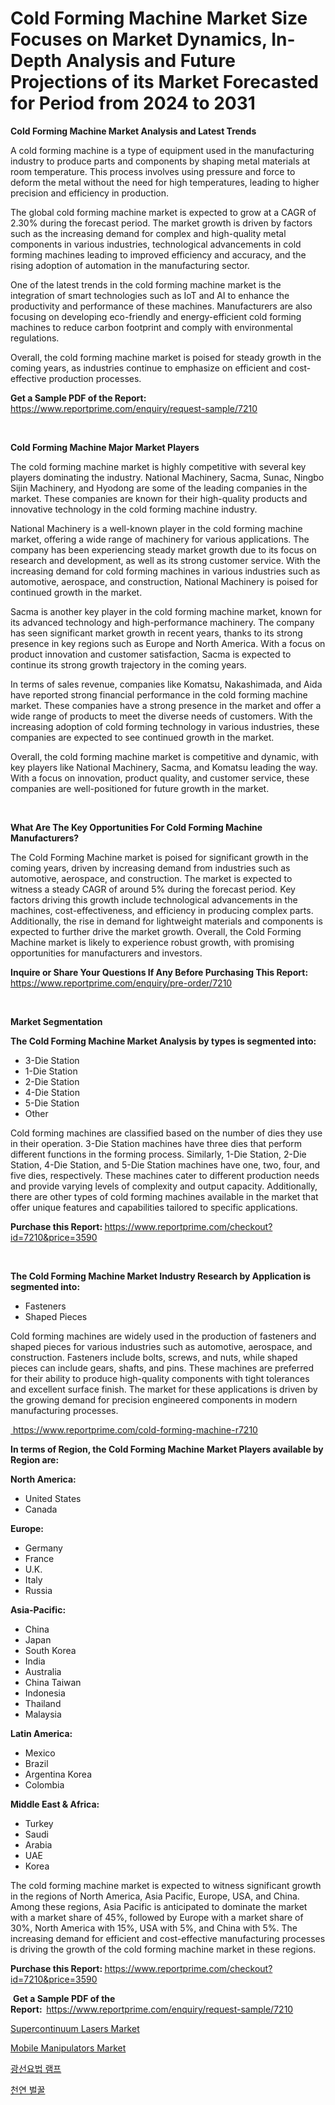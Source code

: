 <p><h1>Cold Forming Machine Market Size Focuses on Market Dynamics, In-Depth Analysis and Future Projections of its Market Forecasted for Period from 2024 to 2031</h1></p><p><strong>Cold Forming Machine Market Analysis and Latest Trends</strong></p>
<p><p>A cold forming machine is a type of equipment used in the manufacturing industry to produce parts and components by shaping metal materials at room temperature. This process involves using pressure and force to deform the metal without the need for high temperatures, leading to higher precision and efficiency in production.</p><p>The global cold forming machine market is expected to grow at a CAGR of 2.30% during the forecast period. The market growth is driven by factors such as the increasing demand for complex and high-quality metal components in various industries, technological advancements in cold forming machines leading to improved efficiency and accuracy, and the rising adoption of automation in the manufacturing sector.</p><p>One of the latest trends in the cold forming machine market is the integration of smart technologies such as IoT and AI to enhance the productivity and performance of these machines. Manufacturers are also focusing on developing eco-friendly and energy-efficient cold forming machines to reduce carbon footprint and comply with environmental regulations.</p><p>Overall, the cold forming machine market is poised for steady growth in the coming years, as industries continue to emphasize on efficient and cost-effective production processes.</p></p>
<p><strong>Get a Sample PDF of the Report:&nbsp;</strong> <a href="https://www.reportprime.com/enquiry/request-sample/7210">https://www.reportprime.com/enquiry/request-sample/7210</a></p>
<p>&nbsp;</p>
<p><strong>Cold Forming Machine Major Market Players</strong></p>
<p><p>The cold forming machine market is highly competitive with several key players dominating the industry. National Machinery, Sacma, Sunac, Ningbo Sijin Machinery, and Hyodong are some of the leading companies in the market. These companies are known for their high-quality products and innovative technology in the cold forming machine industry.</p><p>National Machinery is a well-known player in the cold forming machine market, offering a wide range of machinery for various applications. The company has been experiencing steady market growth due to its focus on research and development, as well as its strong customer service. With the increasing demand for cold forming machines in various industries such as automotive, aerospace, and construction, National Machinery is poised for continued growth in the market.</p><p>Sacma is another key player in the cold forming machine market, known for its advanced technology and high-performance machinery. The company has seen significant market growth in recent years, thanks to its strong presence in key regions such as Europe and North America. With a focus on product innovation and customer satisfaction, Sacma is expected to continue its strong growth trajectory in the coming years.</p><p>In terms of sales revenue, companies like Komatsu, Nakashimada, and Aida have reported strong financial performance in the cold forming machine market. These companies have a strong presence in the market and offer a wide range of products to meet the diverse needs of customers. With the increasing adoption of cold forming technology in various industries, these companies are expected to see continued growth in the market.</p><p>Overall, the cold forming machine market is competitive and dynamic, with key players like National Machinery, Sacma, and Komatsu leading the way. With a focus on innovation, product quality, and customer service, these companies are well-positioned for future growth in the market.</p></p>
<p>&nbsp;</p>
<p><strong>What Are The Key Opportunities For Cold Forming Machine Manufacturers?</strong></p>
<p><p>The Cold Forming Machine market is poised for significant growth in the coming years, driven by increasing demand from industries such as automotive, aerospace, and construction. The market is expected to witness a steady CAGR of around 5% during the forecast period. Key factors driving this growth include technological advancements in the machines, cost-effectiveness, and efficiency in producing complex parts. Additionally, the rise in demand for lightweight materials and components is expected to further drive the market growth. Overall, the Cold Forming Machine market is likely to experience robust growth, with promising opportunities for manufacturers and investors.</p></p>
<p><strong>Inquire or Share Your Questions If Any Before Purchasing This Report:</strong> <a href="https://www.reportprime.com/enquiry/pre-order/7210">https://www.reportprime.com/enquiry/pre-order/7210</a></p>
<p>&nbsp;</p>
<p><strong>Market Segmentation</strong></p>
<p><strong>The Cold Forming Machine Market Analysis by types is segmented into:</strong></p>
<p><ul><li>3-Die Station</li><li>1-Die Station</li><li>2-Die Station</li><li>4-Die Station</li><li>5-Die Station</li><li>Other</li></ul></p>
<p><p>Cold forming machines are classified based on the number of dies they use in their operation. 3-Die Station machines have three dies that perform different functions in the forming process. Similarly, 1-Die Station, 2-Die Station, 4-Die Station, and 5-Die Station machines have one, two, four, and five dies, respectively. These machines cater to different production needs and provide varying levels of complexity and output capacity. Additionally, there are other types of cold forming machines available in the market that offer unique features and capabilities tailored to specific applications.</p></p>
<p><strong>Purchase this Report:&nbsp;</strong><a href="https://www.reportprime.com/checkout?id=7210&price=3590">https://www.reportprime.com/checkout?id=7210&price=3590</a></p>
<p>&nbsp;</p>
<p><strong>The Cold Forming Machine Market Industry Research by Application is segmented into:</strong></p>
<p><ul><li>Fasteners</li><li>Shaped Pieces</li></ul></p>
<p><p>Cold forming machines are widely used in the production of fasteners and shaped pieces for various industries such as automotive, aerospace, and construction. Fasteners include bolts, screws, and nuts, while shaped pieces can include gears, shafts, and pins. These machines are preferred for their ability to produce high-quality components with tight tolerances and excellent surface finish. The market for these applications is driven by the growing demand for precision engineered components in modern manufacturing processes.</p></p>
<p><a href="https://www.reportprime.com/cold-forming-machine-r7210">&nbsp;https://www.reportprime.com/cold-forming-machine-r7210</a></p>
<p><strong>In terms of Region, the Cold Forming Machine Market Players available by Region are:</strong></p>
<p>
    <p> <strong> North America: </strong>
        <ul>
            <li>United States</li>
            <li>Canada</li>
        </ul>
        </p> 
    <p> <strong> Europe: </strong>
        <ul>
            <li>Germany</li>
            <li>France</li>
            <li>U.K.</li>
            <li>Italy</li>
            <li>Russia</li>
        </ul>
        </p> 
    <p> <strong> Asia-Pacific: </strong>
        <ul>
            <li>China</li>
            <li>Japan</li>
            <li>South Korea</li>
            <li>India</li>
            <li>Australia</li>
            <li>China Taiwan</li>
            <li>Indonesia</li>
            <li>Thailand</li>
            <li>Malaysia</li>
        </ul>
        </p> 
    <p> <strong> Latin America: </strong>
        <ul>
            <li>Mexico</li>
            <li>Brazil</li>
            <li>Argentina Korea</li>
            <li>Colombia</li>
        </ul>
        </p> 
    <p> <strong> Middle East & Africa: </strong>
        <ul>
            <li>Turkey</li>
            <li>Saudi</li>
            <li>Arabia</li>
            <li>UAE</li>
            <li>Korea</li>
        </ul>
    </p>
    </p>
<p><p>The cold forming machine market is expected to witness significant growth in the regions of North America, Asia Pacific, Europe, USA, and China. Among these regions, Asia Pacific is anticipated to dominate the market with a market share of 45%, followed by Europe with a market share of 30%, North America with 15%, USA with 5%, and China with 5%. The increasing demand for efficient and cost-effective manufacturing processes is driving the growth of the cold forming machine market in these regions.</p></p>
<p><strong>Purchase this Report: </strong><a href="https://www.reportprime.com/checkout?id=7210&price=3590">https://www.reportprime.com/checkout?id=7210&price=3590</a></p>
<p>&nbsp;<strong>Get a Sample PDF of the Report:&nbsp;&nbsp;</strong><a href="https://www.reportprime.com/enquiry/request-sample/7210">https://www.reportprime.com/enquiry/request-sample/7210</a></p>
<p><strong></strong></p>
<p><p><a href="https://github.com/wusalecollins540tpqoz/Market-Research-Report-List-2/blob/main/supercontinuum-lasers-market.md">Supercontinuum Lasers Market</a></p><p><a href="https://github.com/pjcfca/Market-Research-Report-List-2/blob/main/mobile-manipulators-market.md">Mobile Manipulators Market</a></p><p><a href="https://github.com/Maeennan456456/Market-Research-Report-List-1/blob/main/146342121278.md">광선요법 램프</a></p><p><a href="https://github.com/royErdmtyan906778/Market-Research-Report-List-1/blob/main/285602021283.md">천연 벌꿀</a></p></p>